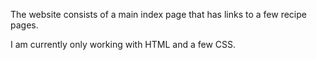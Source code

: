 The website consists of a main index page that has links to a few recipe pages.

I am currently only working with HTML and a few CSS.